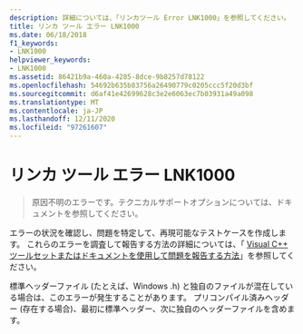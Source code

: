 ```yaml
---
description: 詳細については、「リンカツール Error LNK1000」を参照してください。
title: リンカ ツール エラー LNK1000
ms.date: 06/18/2018
f1_keywords:
- LNK1000
helpviewer_keywords:
- LNK1000
ms.assetid: 86421b9a-460a-4285-8dce-9b8257d78122
ms.openlocfilehash: 54692b635b83756a26490779c0205ccc5f20d3bf
ms.sourcegitcommit: d6af41e42699628c3e2e6063ec7b03931a49a098
ms.translationtype: MT
ms.contentlocale: ja-JP
ms.lasthandoff: 12/11/2020
ms.locfileid: "97261607"
---
```

# <a name="linker-tools-error-lnk1000"></a>リンカ ツール エラー LNK1000

> 原因不明のエラーです。テクニカルサポートオプションについては、ドキュメントを参照してください。

エラーの状況を確認し、問題を特定して、再現可能なテストケースを作成します。 これらのエラーを調査して報告する方法の詳細については、「 [Visual C++ ツールセットまたはドキュメントを使用して問題を報告する方法](../../overview/how-to-report-a-problem-with-the-visual-cpp-toolset.md)」を参照してください。

標準ヘッダーファイル (たとえば、Windows .h) と独自のファイルが混在している場合は、このエラーが発生することがあります。 プリコンパイル済みヘッダー (存在する場合)、最初に標準ヘッダー、次に独自のヘッダーファイルを含めます。
